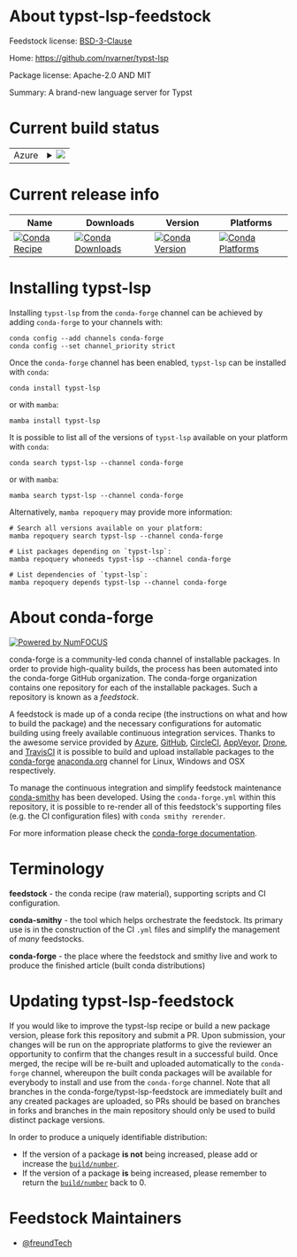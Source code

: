 About typst-lsp-feedstock
=========================

Feedstock license: [BSD-3-Clause](https://github.com/conda-forge/typst-lsp-feedstock/blob/main/LICENSE.txt)

Home: https://github.com/nvarner/typst-lsp

Package license: Apache-2.0 AND MIT

Summary: A brand-new language server for Typst

Current build status
====================


<table>
    
  <tr>
    <td>Azure</td>
    <td>
      <details>
        <summary>
          <a href="https://dev.azure.com/conda-forge/feedstock-builds/_build/latest?definitionId=22585&branchName=main">
            <img src="https://dev.azure.com/conda-forge/feedstock-builds/_apis/build/status/typst-lsp-feedstock?branchName=main">
          </a>
        </summary>
        <table>
          <thead><tr><th>Variant</th><th>Status</th></tr></thead>
          <tbody><tr>
              <td>linux_64</td>
              <td>
                <a href="https://dev.azure.com/conda-forge/feedstock-builds/_build/latest?definitionId=22585&branchName=main">
                  <img src="https://dev.azure.com/conda-forge/feedstock-builds/_apis/build/status/typst-lsp-feedstock?branchName=main&jobName=linux&configuration=linux%20linux_64_" alt="variant">
                </a>
              </td>
            </tr><tr>
              <td>linux_aarch64</td>
              <td>
                <a href="https://dev.azure.com/conda-forge/feedstock-builds/_build/latest?definitionId=22585&branchName=main">
                  <img src="https://dev.azure.com/conda-forge/feedstock-builds/_apis/build/status/typst-lsp-feedstock?branchName=main&jobName=linux&configuration=linux%20linux_aarch64_" alt="variant">
                </a>
              </td>
            </tr><tr>
              <td>osx_64</td>
              <td>
                <a href="https://dev.azure.com/conda-forge/feedstock-builds/_build/latest?definitionId=22585&branchName=main">
                  <img src="https://dev.azure.com/conda-forge/feedstock-builds/_apis/build/status/typst-lsp-feedstock?branchName=main&jobName=osx&configuration=osx%20osx_64_" alt="variant">
                </a>
              </td>
            </tr><tr>
              <td>osx_arm64</td>
              <td>
                <a href="https://dev.azure.com/conda-forge/feedstock-builds/_build/latest?definitionId=22585&branchName=main">
                  <img src="https://dev.azure.com/conda-forge/feedstock-builds/_apis/build/status/typst-lsp-feedstock?branchName=main&jobName=osx&configuration=osx%20osx_arm64_" alt="variant">
                </a>
              </td>
            </tr><tr>
              <td>win_64</td>
              <td>
                <a href="https://dev.azure.com/conda-forge/feedstock-builds/_build/latest?definitionId=22585&branchName=main">
                  <img src="https://dev.azure.com/conda-forge/feedstock-builds/_apis/build/status/typst-lsp-feedstock?branchName=main&jobName=win&configuration=win%20win_64_" alt="variant">
                </a>
              </td>
            </tr>
          </tbody>
        </table>
      </details>
    </td>
  </tr>
</table>

Current release info
====================

| Name | Downloads | Version | Platforms |
| --- | --- | --- | --- |
| [![Conda Recipe](https://img.shields.io/badge/recipe-typst--lsp-green.svg)](https://anaconda.org/conda-forge/typst-lsp) | [![Conda Downloads](https://img.shields.io/conda/dn/conda-forge/typst-lsp.svg)](https://anaconda.org/conda-forge/typst-lsp) | [![Conda Version](https://img.shields.io/conda/vn/conda-forge/typst-lsp.svg)](https://anaconda.org/conda-forge/typst-lsp) | [![Conda Platforms](https://img.shields.io/conda/pn/conda-forge/typst-lsp.svg)](https://anaconda.org/conda-forge/typst-lsp) |

Installing typst-lsp
====================

Installing `typst-lsp` from the `conda-forge` channel can be achieved by adding `conda-forge` to your channels with:

```
conda config --add channels conda-forge
conda config --set channel_priority strict
```

Once the `conda-forge` channel has been enabled, `typst-lsp` can be installed with `conda`:

```
conda install typst-lsp
```

or with `mamba`:

```
mamba install typst-lsp
```

It is possible to list all of the versions of `typst-lsp` available on your platform with `conda`:

```
conda search typst-lsp --channel conda-forge
```

or with `mamba`:

```
mamba search typst-lsp --channel conda-forge
```

Alternatively, `mamba repoquery` may provide more information:

```
# Search all versions available on your platform:
mamba repoquery search typst-lsp --channel conda-forge

# List packages depending on `typst-lsp`:
mamba repoquery whoneeds typst-lsp --channel conda-forge

# List dependencies of `typst-lsp`:
mamba repoquery depends typst-lsp --channel conda-forge
```


About conda-forge
=================

[![Powered by
NumFOCUS](https://img.shields.io/badge/powered%20by-NumFOCUS-orange.svg?style=flat&colorA=E1523D&colorB=007D8A)](https://numfocus.org)

conda-forge is a community-led conda channel of installable packages.
In order to provide high-quality builds, the process has been automated into the
conda-forge GitHub organization. The conda-forge organization contains one repository
for each of the installable packages. Such a repository is known as a *feedstock*.

A feedstock is made up of a conda recipe (the instructions on what and how to build
the package) and the necessary configurations for automatic building using freely
available continuous integration services. Thanks to the awesome service provided by
[Azure](https://azure.microsoft.com/en-us/services/devops/), [GitHub](https://github.com/),
[CircleCI](https://circleci.com/), [AppVeyor](https://www.appveyor.com/),
[Drone](https://cloud.drone.io/welcome), and [TravisCI](https://travis-ci.com/)
it is possible to build and upload installable packages to the
[conda-forge](https://anaconda.org/conda-forge) [anaconda.org](https://anaconda.org/)
channel for Linux, Windows and OSX respectively.

To manage the continuous integration and simplify feedstock maintenance
[conda-smithy](https://github.com/conda-forge/conda-smithy) has been developed.
Using the ``conda-forge.yml`` within this repository, it is possible to re-render all of
this feedstock's supporting files (e.g. the CI configuration files) with ``conda smithy rerender``.

For more information please check the [conda-forge documentation](https://conda-forge.org/docs/).

Terminology
===========

**feedstock** - the conda recipe (raw material), supporting scripts and CI configuration.

**conda-smithy** - the tool which helps orchestrate the feedstock.
                   Its primary use is in the construction of the CI ``.yml`` files
                   and simplify the management of *many* feedstocks.

**conda-forge** - the place where the feedstock and smithy live and work to
                  produce the finished article (built conda distributions)


Updating typst-lsp-feedstock
============================

If you would like to improve the typst-lsp recipe or build a new
package version, please fork this repository and submit a PR. Upon submission,
your changes will be run on the appropriate platforms to give the reviewer an
opportunity to confirm that the changes result in a successful build. Once
merged, the recipe will be re-built and uploaded automatically to the
`conda-forge` channel, whereupon the built conda packages will be available for
everybody to install and use from the `conda-forge` channel.
Note that all branches in the conda-forge/typst-lsp-feedstock are
immediately built and any created packages are uploaded, so PRs should be based
on branches in forks and branches in the main repository should only be used to
build distinct package versions.

In order to produce a uniquely identifiable distribution:
 * If the version of a package **is not** being increased, please add or increase
   the [``build/number``](https://docs.conda.io/projects/conda-build/en/latest/resources/define-metadata.html#build-number-and-string).
 * If the version of a package **is** being increased, please remember to return
   the [``build/number``](https://docs.conda.io/projects/conda-build/en/latest/resources/define-metadata.html#build-number-and-string)
   back to 0.

Feedstock Maintainers
=====================

* [@freundTech](https://github.com/freundTech/)

